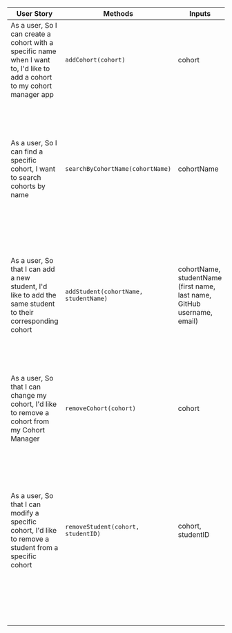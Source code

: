| User Story | Methods | Inputs | Scenario | Output |
|------------|---------|--------|----------|--------|
| As a user, So I can create a cohort with a specific name when I want to, I'd like to add a cohort to my cohort manager app | `addCohort(cohort)` | cohort | If cohort is added to cohort manager | Updated cohort manager containing cohorts `@object[]` |
|            |         |        | If cohort manager has no cohorts | Empty array |
| As a user, So I can find a specific cohort, I want to search cohorts by name | `searchByCohortName(cohortName)` | cohortName | If searched cohort name exists | @object[] |
|            |         |        | If searched cohort name does not exist | Throw Error |
| As a user, So that I can add a new student, I'd like to add the same student to their corresponding cohort | `addStudent(cohortName, studentName)` | cohortName, studentName (first name, last name, GitHub username, email) | If cohort name exists | Updated cohort containing the student |
|            |         |        | If cohort name does not exist | Throw Error |
| As a user, So that I can change my cohort, I'd like to remove a cohort from my Cohort Manager | `removeCohort(cohort)` | cohort | If the cohort is in the Cohort Manager | Cohort Manager without the cohort `@object[]` |
|            |         |        | If the cohort is not in the Cohort Manager | Cohort Manager remains unchanged |
| As a user, So that I can modify a specific cohort, I'd like to remove a student from a specific cohort | `removeStudent(cohort, studentID)` | cohort, studentID | If studentID exists in the cohort | Cohort Manager with the student removed from the cohort `@object[]` |
|            |         |        | If studentID does not exist in the cohort | Cohort Manager remains unchanged |

